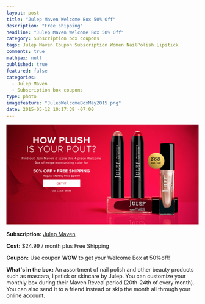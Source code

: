 ```yaml
---
layout: post
title: "Julep Maven Welcome Box 50% Off"
description: "Free shipping"
headline: "Julep Maven Welcome Box 50% Off"
category: Subscription box coupons
tags: Julep Maven Coupon Subscription Women NailPolish Lipstick
comments: true
mathjax: null
published: true
featured: false
categories: 
  - Julep Maven
  - Subscription box coupons
type: photo
imagefeature: "JulepWelcomeBoxMay2015.png"
date: 2015-05-12 10:17:39 -07:00
---
```

![Julep Maven Welcome Box](/images/JulepWelcomeBoxMay2015.png)
<p><b>Subscription:</b> <a href="https://www.julep.com/rewardsref/index/refer/id/1532991/">Julep Maven</a></p>
<p><b>Cost:</b> $24.99 / month plus Free Shipping</p>
<p><b>Coupon:</b> Use coupon <b>WOW</b> to get your Welcome Box at 50%off!</p>
<p><b>What's in the box:</b> An assortment of nail polish and other beauty products such as mascara, lipstick or skincare by Julep. 
You can customize your monthly box during their Maven Reveal period (20th-24th of every month). 
You can also send it to a friend instead or skip the month all through your online account.
